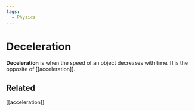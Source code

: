 ```yaml
---
tags:
  - Physics
---
```

# Deceleration
**Deceleration** is when the speed of an object decreases with time. It is the opposite of [[acceleration]].
## Related
[[acceleration]]